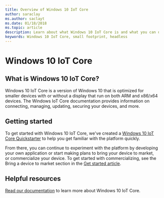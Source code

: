 ```yaml
---
title: Overview of Windows 10 IoT Core
author: saraclay
ms.author: saclayt
ms.date: 01/18/2018
ms.topic: article
description: Learn about what Windows 10 IoT Core is and what you can do with it.
keywords: Windows 10 IoT Core, small footprint, headless 
---
```


# Windows 10 IoT Core

## What is Windows 10 IoT Core?
Windows 10 IoT Core is a version of Windows 10 that is optimized for smaller devices with or without a display that run on both ARM and x86/x64 devices. The Windows IoT Core documentation provides information on connecting, managing, updating, securing your devices, and more. 

## Getting started
To get started with Windows 10 IoT Core, we've created a [Windows 10 IoT Core Quickstarter](tutorials/Tutorials.md) to help you get familiar with the platform quickly. 

From there, you can continue to experiment with the platform by developing your own application or start making plans to bring your device to market, or commercialize your device. To get started with commercializing, see the Bring a device to market section in the [Get started article](https://docs.microsoft.com/windows/iot-core/getstarted).

## Helpful resources
[Read our documentation](https://docs.microsoft.com/windows/iot-core/) to learn more about Windows 10 IoT Core.


